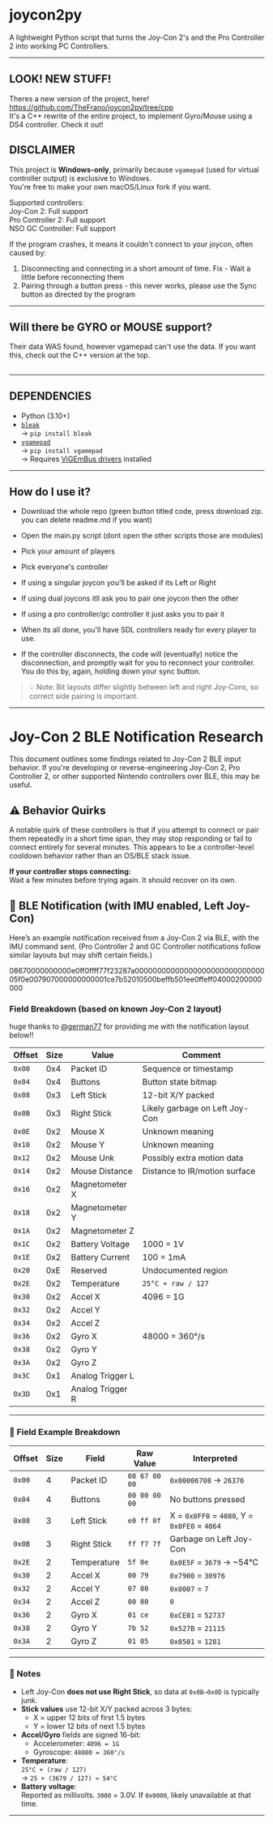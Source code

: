 # joycon2py

A lightweight Python script that turns the Joy-Con 2's and the Pro Controller 2 into working PC Controllers.

---
## LOOK! NEW STUFF!
Theres a new version of the project, here!  
https://github.com/TheFrano/joycon2py/tree/cpp  
It's a C++ rewrite of the entire project, to implement Gyro/Mouse using a DS4 controller. Check it out!  

## DISCLAIMER

This project is **Windows-only**, primarily because `vgamepad` (used for virtual controller output) is exclusive to Windows.  
You're free to make your own macOS/Linux fork if you want.

Supported controllers:  
Joy-Con 2: Full support  
Pro Controller 2: Full support  
NSO GC Controller: Full support

If the program crashes, it means it couldn't connect to your joycon, often caused by:  
1. Disconnecting and connecting in a short amount of time. Fix - Wait a little before reconnecting them
2. Pairing through a button press - this never works, please use the Sync button as directed by the program

---

## Will there be GYRO or MOUSE support?

Their data WAS found, however vgamepad can't use the data. If you want this, check out the C++ version at the top.

##
---

## DEPENDENCIES

- Python (3.10+)
- [`bleak`](https://github.com/hbldh/bleak)  
  → `pip install bleak`  
- [`vgamepad`](https://github.com/yannbouteiller/vgamepad)  
  → `pip install vgamepad`  
  → Requires [ViGEmBus drivers](https://github.com/ViGEm/ViGEmBus/releases/latest) installed

---

## How do I use it?
- Download the whole repo (green button titled code, press download zip. you can delete readme.md if you want)
- Open the main.py script (dont open the other scripts those are modules)
- Pick your amount of players
- Pick everyone's controller
- If using a singular joycon you'll be asked if its Left or Right
- If using dual joycons itll ask you to pair one joycon then the other
- If using a pro controller/gc controller it just asks you to pair it
- When its all done, you'll have SDL controllers ready for every player to use.

- If the controller disconnects, the code will (eventually) notice the disconnection, and promptly wait for you to reconnect your controller. You do this by, again, holding down your sync button.

> 💡 Note: Bit layouts differ slightly between left and right Joy-Cons, so correct side pairing is important.
> 
---

# Joy-Con 2 BLE Notification Research

This document outlines some findings related to Joy-Con 2 BLE input behavior. If you're developing or reverse-engineering Joy-Con 2, Pro Controller 2, or other supported Nintendo controllers over BLE, this may be useful.

## ⚠️ Behavior Quirks

A notable quirk of these controllers is that if you attempt to connect or pair them repeatedly in a short time span, they may stop responding or fail to connect entirely for several minutes. This appears to be a controller-level cooldown behavior rather than an OS/BLE stack issue.

**If your controller stops connecting:**  
Wait a few minutes before trying again. It should recover on its own.

## 🔔 BLE Notification (with IMU enabled, Left Joy-Con)

Here’s an example notification received from a Joy-Con 2 via BLE, with the IMU command sent. (Pro Controller 2 and GC Controller notifications follow similar layouts but may shift certain fields.)

08670000000000e0ff0ffff77f23287a0000000000000000000000000000005f0e007907000000000001ce7b52010500beffb501ee0ffeff04000200000000


### Field Breakdown (based on known Joy-Con 2 layout)
huge thanks to [@german77](https://github.com/german77) for providing me with the notification layout below!!

| Offset | Size | Value              | Comment                      |
|--------|------|--------------------|------------------------------|
| `0x00` | 0x4  | Packet ID          | Sequence or timestamp        |
| `0x04` | 0x4  | Buttons            | Button state bitmap          |
| `0x08` | 0x3  | Left Stick         | 12-bit X/Y packed             |
| `0x0B` | 0x3  | Right Stick        | Likely garbage on Left Joy-Con |
| `0x0E` | 0x2  | Mouse X            | Unknown meaning               |
| `0x10` | 0x2  | Mouse Y            | Unknown meaning               |
| `0x12` | 0x2  | Mouse Unk          | Possibly extra motion data    |
| `0x14` | 0x2  | Mouse Distance     | Distance to IR/motion surface |
| `0x16` | 0x2  | Magnetometer X     |                              |
| `0x18` | 0x2  | Magnetometer Y     |                              |
| `0x1A` | 0x2  | Magnetometer Z     |                              |
| `0x1C` | 0x2  | Battery Voltage    | 1000 = 1V                     |
| `0x1E` | 0x2  | Battery Current    | 100 = 1mA                     |
| `0x20` | 0xE  | Reserved           | Undocumented region           |
| `0x2E` | 0x2  | Temperature        | `25°C + raw / 127`           |
| `0x30` | 0x2  | Accel X            | 4096 = 1G                     |
| `0x32` | 0x2  | Accel Y            |                              |
| `0x34` | 0x2  | Accel Z            |                              |
| `0x36` | 0x2  | Gyro X             | 48000 = 360°/s                |
| `0x38` | 0x2  | Gyro Y             |                              |
| `0x3A` | 0x2  | Gyro Z             |                              |
| `0x3C` | 0x1  | Analog Trigger L   |                              |
| `0x3D` | 0x1  | Analog Trigger R   |                              |

---

### 🧪 Field Example Breakdown

| Offset | Size | Field           | Raw Value     | Interpreted                  |
|--------|------|------------------|----------------|------------------------------|
| `0x00` | 4    | Packet ID        | `08 67 00 00`  | `0x00006708` → `26376`       |
| `0x04` | 4    | Buttons          | `00 00 00 00`  | No buttons pressed           |
| `0x08` | 3    | Left Stick       | `e0 ff 0f`     | X = `0x0FF0` = `4080`, Y = `0x0FE0` = `4064` |
| `0x0B` | 3    | Right Stick      | `ff f7 7f`     | Garbage on Left Joy-Con      |
| `0x2E` | 2    | Temperature      | `5f 0e`        | `0x0E5F` = `3679` → ~54°C     |
| `0x30` | 2    | Accel X          | `00 79`        | `0x7900` = `30976`           |
| `0x32` | 2    | Accel Y          | `07 00`        | `0x0007` = `7`               |
| `0x34` | 2    | Accel Z          | `00 00`        | `0`                          |
| `0x36` | 2    | Gyro X           | `01 ce`        | `0xCE01` = `52737`           |
| `0x38` | 2    | Gyro Y           | `7b 52`        | `0x527B` = `21115`           |
| `0x3A` | 2    | Gyro Z           | `01 05`        | `0x0501` = `1281`            |

---

### 📘 Notes

- Left Joy-Con **does not use Right Stick**, so data at `0x0B–0x0D` is typically junk.
- **Stick values** use 12-bit X/Y packed across 3 bytes:
  - X = upper 12 bits of first 1.5 bytes
  - Y = lower 12 bits of next 1.5 bytes
- **Accel/Gyro** fields are signed 16-bit:
  - Accelerometer: `4096 = 1G`
  - Gyroscope: `48000 = 360°/s`
- **Temperature**:  
  `25°C + (raw / 127)`  
  → `25 + (3679 / 127) ≈ 54°C`
- **Battery voltage**:  
  Reported as millivolts. `3000` = 3.0V. If `0x0000`, likely unavailable at that time.

---
